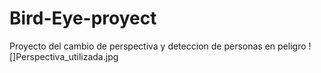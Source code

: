 # Bird-Eye-proyect
Proyecto del cambio de perspectiva y deteccion de personas en peligro
![]Perspectiva_utilizada.jpg
